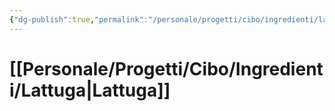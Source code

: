 ```yaml
---
{"dg-publish":true,"permalink":"/personale/progetti/cibo/ingredienti/lattuga/"}
---
```


# [[Personale/Progetti/Cibo/Ingredienti/Lattuga\|Lattuga]]

